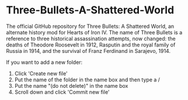 # Three-Bullets-A-Shattered-World
The official GitHub repository for Three Bullets: A Shattered World, an alternate history mod for Hearts of Iron IV. The name of Three Bullets is a reference to three historical assassination attempts, now changed: the deaths of Theodore Roosevelt in 1912, Rasputin and the royal family of Russia in 1914, and the survival of Franz Ferdinand in Sarajevo, 1914.

If you want to add a new folder:
  1. Click 'Create new file'
  2. Put the name of the folder in the name box and then type a /
  3. Put the name "(do not delete)" in the name box
  4. Scroll down and click 'Commit new file'
